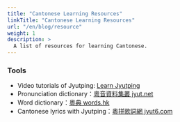 ```yaml
---
title: "Cantonese Learning Resources"
linkTitle: "Cantonese Learning Resources"
url: "/en/blog/resource"
weight: 1
description: >
  A list of resources for learning Cantonese.
---
```


### Tools

- Video tutorials of Jyutping: [Learn Jyutping](https://www.youtube.com/channel/UCcmAegX-cgcOOconZIwqynw)
- Pronunciation dictionary：[粵音資料集叢 jyut.net](https://jyut.net/)
- Word dictionary：[粵典 words.hk](https://words.hk/)
- Cantonese lyrics with Jyutping：[粵拼歌詞網 jyut6.com](https://jyut6.com/)

